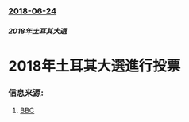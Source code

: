 ### [2018-06-24](/news/2018/06/24/index.md)

##### 2018年土耳其大選
# 2018年土耳其大選進行投票 




### 信息来源:

1. [BBC](https://www.bbc.co.uk/news/world-europe-44590956)
